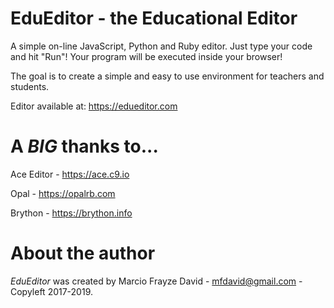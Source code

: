 # EduEditor - the Educational Editor

A simple on-line JavaScript, Python and Ruby editor. Just type your code and hit "Run"! Your program will be executed inside your browser!

The goal is to create a simple and easy to use environment for teachers and students.

Editor available at: https://edueditor.com

# A _BIG_ thanks to...

Ace Editor - https://ace.c9.io

Opal - https://opalrb.com

Brython - https://brython.info

# About the author

*EduEditor* was created by Marcio Frayze David - mfdavid@gmail.com - Copyleft 2017-2019.
